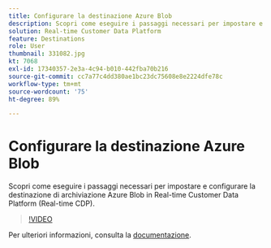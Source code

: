```yaml
---
title: Configurare la destinazione Azure Blob
description: Scopri come eseguire i passaggi necessari per impostare e configurare la destinazione di archiviazione Azure Blob in Real-time Customer Data Platform (Real-time CDP).
solution: Real-time Customer Data Platform
feature: Destinations
role: User
thumbnail: 331082.jpg
kt: 7068
exl-id: 17340357-2e3a-4c94-b010-442fba70b216
source-git-commit: cc7a77c4dd380ae1bc23dc75608e8e2224dfe78c
workflow-type: tm+mt
source-wordcount: '75'
ht-degree: 89%

---
```


# Configurare la destinazione Azure Blob

Scopri come eseguire i passaggi necessari per impostare e configurare la destinazione di archiviazione Azure Blob in Real-time Customer Data Platform (Real-time CDP).

>[!VIDEO](https://video.tv.adobe.com/v/331082/?quality=12&learn=on)

Per ulteriori informazioni, consulta la [documentazione](https://experienceleague.adobe.com/docs/experience-platform/destinations/catalog/cloud-storage/azure-blob.html).
